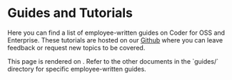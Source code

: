 # Guides and Tutorials

Here you can find a list of employee-written guides on Coder for OSS and
Enterprise. These tutorials are hosted on our
[Github](https://github.com/coder/coder/) where you can leave feedback or
request new topics to be covered.

<children>
  This page is rendered on <https://coder.com/docs/tutorials>. Refer to the other documents in the `guides/` directory for specific employee-written guides.
</children>
